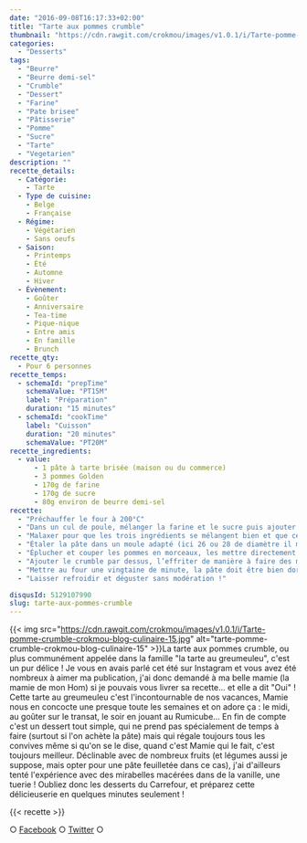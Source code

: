 ```yaml
---
date: "2016-09-08T16:17:33+02:00"
title: "Tarte aux pommes crumble"
thumbnail: "https://cdn.rawgit.com/crokmou/images/v1.0.1/i/Tarte-pomme-crumble-crokmou-blog-culinaire-16.jpg"
categories:
  - "Desserts"
tags:
  - "Beurre"
  - "Beurre demi-sel"
  - "Crumble"
  - "Dessert"
  - "Farine"
  - "Pate brisee"
  - "Pâtisserie"
  - "Pomme"
  - "Sucre"
  - "Tarte"
  - "Vegetarien"
description: ""
recette_details:
  - Catégorie:
    - Tarte
  - Type de cuisine:
    - Belge
    - Française
  - Régime:
    - Végétarien
    - Sans oeufs
  - Saison:
    - Printemps
    - Été
    - Automne
    - Hiver
  - Évènement:
    - Goûter
    - Anniversaire
    - Tea-time
    - Pique-nique
    - Entre amis
    - En famille
    - Brunch
recette_qty:
  - Pour 6 personnes
recette_temps:
  - schemaId: "prepTime"
    schemaValue: "PT15M"
    label: "Préparation"
    duration: "15 minutes"
  - schemaId: "cookTime"
    label: "Cuisson"
    duration: "20 minutes"
    schemaValue: "PT20M"
recette_ingredients:
  - value:
      - 1 pâte à tarte brisée (maison ou du commerce)
      - 3 pommes Golden
      - 170g de farine
      - 170g de sucre
      - 80g environ de beurre demi-sel
recette:
  - "Préchauffer le four à 200°C"
  - "Dans un cul de poule, mélanger la farine et le sucre puis ajouter le beurre mou ![tarte-pomme-crumble-crokmou-blog-culinaire-01](https://cdn.rawgit.com/crokmou/images/v1.0.1/i/Tarte-pomme-crumble-crokmou-blog-culinaire-01.jpg)![tarte-pomme-crumble-crokmou-blog-culinaire-02](https://cdn.rawgit.com/crokmou/images/v1.0.1/i/Tarte-pomme-crumble-crokmou-blog-culinaire-02.jpg)![tarte-pomme-crumble-crokmou-blog-culinaire-03](https://cdn.rawgit.com/crokmou/images/v1.0.1/i/Tarte-pomme-crumble-crokmou-blog-culinaire-03.jpg)![tarte-pomme-crumble-crokmou-blog-culinaire-04](https://cdn.rawgit.com/crokmou/images/v1.0.1/i/Tarte-pomme-crumble-crokmou-blog-culinaire-04.jpg)"
  - "Malaxer pour que les trois ingrédients se mélangent bien et que cela donne une pâte friable, le crumble ![tarte-pomme-crumble-crokmou-blog-culinaire-07](https://cdn.rawgit.com/crokmou/images/v1.0.1/i/Tarte-pomme-crumble-crokmou-blog-culinaire-07.jpg)![tarte-pomme-crumble-crokmou-blog-culinaire-05](https://cdn.rawgit.com/crokmou/images/v1.0.1/i/Tarte-pomme-crumble-crokmou-blog-culinaire-05.jpg)"
  - "Étaler la pâte dans un moule adapté (ici 26 ou 28 de diamètre il me semble) et replier les bords en faisant une petite déco de votre choix ![tarte-pomme-crumble-crokmou-blog-culinaire-09](https://cdn.rawgit.com/crokmou/images/v1.0.1/i/Tarte-pomme-crumble-crokmou-blog-culinaire-09.jpg)"
  - "Éplucher et couper les pommes en morceaux, les mettre directement dans le moule ![tarte-pomme-crumble-crokmou-blog-culinaire-10](https://cdn.rawgit.com/crokmou/images/v1.0.1/i/Tarte-pomme-crumble-crokmou-blog-culinaire-10.jpg)![tarte-pomme-crumble-crokmou-blog-culinaire-11](https://cdn.rawgit.com/crokmou/images/v1.0.1/i/Tarte-pomme-crumble-crokmou-blog-culinaire-11.jpg)"
  - "Ajouter le crumble par dessus, l’effriter de manière à faire des morceaux plus ou moins gros ![tarte-pomme-crumble-crokmou-blog-culinaire-12](https://cdn.rawgit.com/crokmou/images/v1.0.1/i/Tarte-pomme-crumble-crokmou-blog-culinaire-12.jpg)"
  - "Mettre au four une vingtaine de minute, la pâte doit être bien dorée et le crumble également"
  - "Laisser refroidir et déguster sans modération !"

disqusId: 5129107990
slug: tarte-aux-pommes-crumble
---
```


{{< img src="https://cdn.rawgit.com/crokmou/images/v1.0.1/i/Tarte-pomme-crumble-crokmou-blog-culinaire-15.jpg" alt="tarte-pomme-crumble-crokmou-blog-culinaire-15" >}}La tarte aux pommes crumble, ou plus communément appelée dans la famille "la tarte au greumeuleu", c'est un pur délice ! Je vous en avais parlé cet été sur Instagram et vous avez été nombreux à aimer ma publication, j'ai donc demandé à ma belle mamie (la mamie de mon Hom) si je pouvais vous livrer sa recette... et elle a dit "Oui" ! Cette tarte au greumeuleu c'est l'incontournable de nos vacances, Mamie nous en concocte une presque toute les semaines et on adore ça : le midi, au goûter sur le transat, le soir en jouant au Rumicube... En fin de compte c'est un dessert tout simple, qui ne prend pas spécialement de temps à faire (surtout si l'on achète la pâte) mais qui régale toujours tous les convives même si qu'on se le dise, quand c'est Mamie qui le fait, c'est toujours meilleur. Déclinable avec de nombreux fruits (et légumes aussi je suppose, mais opter pour une pâte feuilletée dans ce cas), j'ai d'ailleurs tenté l'expérience avec des mirabelles macérées dans de la vanille, une tuerie ! Oubliez donc les desserts du Carrefour, et préparez cette délicieuserie en quelques minutes seulement !

{{< recette >}}

○ [Facebook](https://www.facebook.com/crokmou.blog) ○ [Twitter](https://twitter.com/Crokmou) ○

